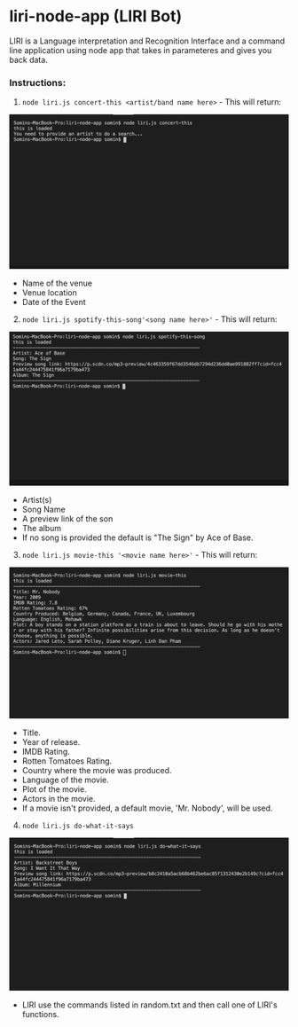 # liri-node-app (LIRI Bot)

LIRI is a Language interpretation and Recognition Interface and a command line application using node app that takes in parameteres and gives you back data.

   
 ### Instructions:
 
 1. `node liri.js concert-this <artist/band name here>` - This will return:

![screenshot](img/concert-this.gif)

   * Name of the venue
   * Venue location
   * Date of the Event



2. `node liri.js spotify-this-song'<song name here>'` - This will return:

![screenshot](img/spotify-this-song.gif)

   * Artist(s)
   * Song Name
   * A preview link of the son
   * The album
   * If no song is provided the default is "The Sign" by Ace of Base.



3. `node liri.js movie-this '<movie name here>'` - This will return:

![screenshot](img/movie-this.gif)

   * Title.
   * Year of release.
   * IMDB Rating.
   * Rotten Tomatoes Rating.
   * Country where the movie was produced.
   * Language of the movie.
   * Plot of the movie.
   * Actors in the movie.
   * If a movie isn't provided, a default movie, 'Mr. Nobody', will be used.



4. `node liri.js do-what-it-says`

![screenshot](img/do-what-it-says.png)

   * LIRI use the commands listed in random.txt and then call one of LIRI's functions.
